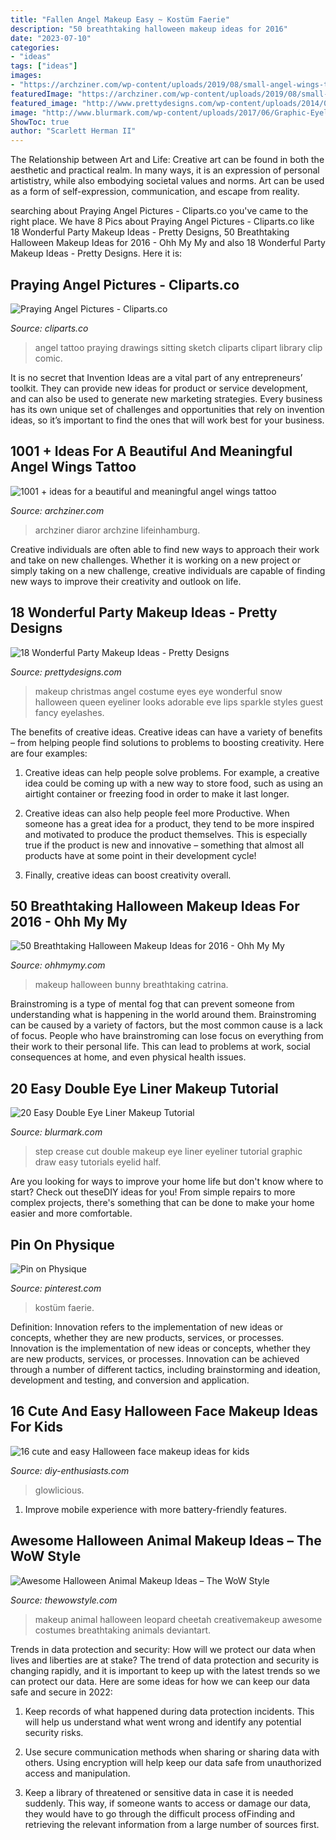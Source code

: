 ```yaml
---
title: "Fallen Angel Makeup Easy ~ Kostüm Faerie"
description: "50 breathtaking halloween makeup ideas for 2016"
date: "2023-07-10"
categories:
- "ideas"
tags: ["ideas"]
images:
- "https://archziner.com/wp-content/uploads/2019/08/small-angel-wings-tattoo-on-back-woman-with-white-t-shirt-brown-hair.jpg"
featuredImage: "https://archziner.com/wp-content/uploads/2019/08/small-angel-wings-tattoo-on-back-woman-with-white-t-shirt-brown-hair.jpg"
featured_image: "http://www.prettydesigns.com/wp-content/uploads/2014/03/21-Wonderful-Party-Makeup-Ideas-6.jpg"
image: "http://www.blurmark.com/wp-content/uploads/2017/06/Graphic-Eyeliner-Double-Cut-Crease-Double-Eyeliner-Step-By-Step-Tutorials.jpg"
ShowToc: true
author: "Scarlett Herman II"
---
```



The Relationship between Art and Life:
Creative art can be found in both the aesthetic and practical realm. In many ways, it is an expression of personal artististry, while also embodying societal values and norms. Art can be used as a form of self-expression, communication, and escape from reality.

	

		
searching about Praying Angel Pictures - Cliparts.co you've came to the right place. We have 8 Pics about Praying Angel Pictures - Cliparts.co like 18 Wonderful Party Makeup Ideas - Pretty Designs, 50 Breathtaking Halloween Makeup Ideas for 2016 - Ohh My My and also 18 Wonderful Party Makeup Ideas - Pretty Designs. Here it is:
		
    
## Praying Angel Pictures - Cliparts.co

<img loading=lazy src="http://cliparts.co/cliparts/kcK/RBE/kcKRBE9xi.jpg" onerror="this.onerror=null;this.src='https://tse1.mm.bing.net/th?id=OIP.82A8GX-6EgqE8aMBTOAO6wHaKM&amp;pid=15.1';" alt="Praying Angel Pictures - Cliparts.co">

_Source: cliparts.co_

>angel tattoo praying drawings sitting sketch cliparts clipart library clip comic. 

	

It is no secret that Invention Ideas are a vital part of any entrepreneurs’ toolkit. They can provide new ideas for product or service development, and can also be used to generate new marketing strategies. Every business has its own unique set of challenges and opportunities that rely on invention ideas, so it’s important to find the ones that will work best for your business.

    
## 1001 + Ideas For A Beautiful And Meaningful Angel Wings Tattoo

<img loading=lazy src="https://archziner.com/wp-content/uploads/2019/08/small-angel-wings-tattoo-on-back-woman-with-white-t-shirt-brown-hair.jpg" onerror="this.onerror=null;this.src='https://tse4.mm.bing.net/th?id=OIP.hM1y4-5NmGLvHnBBGgM2tQHaJ4&amp;pid=15.1';" alt="1001 + ideas for a beautiful and meaningful angel wings tattoo">

_Source: archziner.com_

>archziner diaror archzine lifeinhamburg. 

	

Creative individuals are often able to find new ways to approach their work and take on new challenges. Whether it is working on a new project or simply taking on a new challenge, creative individuals are capable of finding new ways to improve their creativity and outlook on life.

    
## 18 Wonderful Party Makeup Ideas - Pretty Designs

<img loading=lazy src="http://www.prettydesigns.com/wp-content/uploads/2014/03/21-Wonderful-Party-Makeup-Ideas-6.jpg" onerror="this.onerror=null;this.src='https://tse1.mm.bing.net/th?id=OIP._Ttez2Vx2Xx6CCofV19t8wHaH4&amp;pid=15.1';" alt="18 Wonderful Party Makeup Ideas - Pretty Designs">

_Source: prettydesigns.com_

>makeup christmas angel costume eyes eye wonderful snow halloween queen eyeliner looks adorable eve lips sparkle styles guest fancy eyelashes. 

	

The benefits of creative ideas.
Creative ideas can have a variety of benefits – from helping people find solutions to problems to boosting creativity. Here are four examples:
1. Creative ideas can help people solve problems. For example, a creative idea could be coming up with a new way to store food, such as using an airtight container or freezing food in order to make it last longer.

2. Creative ideas can also help people feel more Productive. When someone has a great idea for a product, they tend to be more inspired and motivated to produce the product themselves. This is especially true if the product is new and innovative – something that almost all products have at some point in their development cycle!

3. Finally, creative ideas can boost creativity overall.

    
## 50 Breathtaking Halloween Makeup Ideas For 2016 - Ohh My My

<img loading=lazy src="http://ohhmymy.com/wp-content/uploads/2016/06/Bunny-Halloween-Makeup.jpg" onerror="this.onerror=null;this.src='https://tse3.mm.bing.net/th?id=OIP.oJ6kjwONQs4CJVHpz_XEaQHaLD&amp;pid=15.1';" alt="50 Breathtaking Halloween Makeup Ideas for 2016 - Ohh My My">

_Source: ohhmymy.com_

>makeup halloween bunny breathtaking catrina. 

	

Brainstroming is a type of mental fog that can prevent someone from understanding what is happening in the world around them. Brainstroming can be caused by a variety of factors, but the most common cause is a lack of focus. People who have brainstroming can lose focus on everything from their work to their personal life. This can lead to problems at work, social consequences at home, and even physical health issues.

    
## 20 Easy Double Eye Liner Makeup Tutorial

<img loading=lazy src="http://www.blurmark.com/wp-content/uploads/2017/06/Graphic-Eyeliner-Double-Cut-Crease-Double-Eyeliner-Step-By-Step-Tutorials.jpg" onerror="this.onerror=null;this.src='https://tse2.mm.bing.net/th?id=OIP.aYYfah6ueK0u4nAc1ox4IAHaGa&amp;pid=15.1';" alt="20 Easy Double Eye Liner Makeup Tutorial">

_Source: blurmark.com_

>step crease cut double makeup eye liner eyeliner tutorial graphic draw easy tutorials eyelid half. 

	

Are you looking for ways to improve your home life but don't know where to start? Check out theseDIY ideas for you! From simple repairs to more complex projects, there's something that can be done to make your home easier and more comfortable.

    
## Pin On Physique

<img loading=lazy src="https://i.pinimg.com/originals/a9/e0/cf/a9e0cfb08dde2209b67cd8e5dbb81120.jpg" onerror="this.onerror=null;this.src='https://tse3.mm.bing.net/th?id=OIP.KNr7XUXW3JCqwaiemO6sBQHaNV&amp;pid=15.1';" alt="Pin on Physique">

_Source: pinterest.com_

>kostüm faerie. 

	

Definition: Innovation refers to the implementation of new ideas or concepts, whether they are new products, services, or processes.
Innovation is the implementation of new ideas or concepts, whether they are new products, services, or processes. Innovation can be achieved through a number of different tactics, including brainstorming and ideation, development and testing, and conversion and application.

    
## 16 Cute And Easy Halloween Face Makeup Ideas For Kids

<img loading=lazy src="https://www.diy-enthusiasts.com/wp-content/uploads/2014/09/kids-face-makeup-idea-clow-lollipop.jpg" onerror="this.onerror=null;this.src='https://tse4.mm.bing.net/th?id=OIP.PjBlpWK-lV1iS4nrdNMpOwHaKn&amp;pid=15.1';" alt="16 cute and easy Halloween face makeup ideas for kids">

_Source: diy-enthusiasts.com_

>glowlicious. 

	

1. Improve mobile experience with more battery-friendly features.

    
## Awesome Halloween Animal Makeup Ideas – The WoW Style

<img loading=lazy src="http://thewowstyle.com/wp-content/uploads/2016/06/Animal-Halloween-Makeup-Ideas-on-Pinterest.jpg" onerror="this.onerror=null;this.src='https://tse1.mm.bing.net/th?id=OIP.x-PJkMGwfUqBIdGIuII2jAHaK0&amp;pid=15.1';" alt="Awesome Halloween Animal Makeup Ideas – The WoW Style">

_Source: thewowstyle.com_

>makeup animal halloween leopard cheetah creativemakeup awesome costumes breathtaking animals deviantart. 

	

Trends in data protection and security: How will we protect our data when lives and liberties are at stake?
The trend of data protection and security is changing rapidly, and it is important to keep up with the latest trends so we can protect our data. Here are some ideas for how we can keep our data safe and secure in 2022:
1. Keep records of what happened during data protection incidents. This will help us understand what went wrong and identify any potential security risks.

2. Use secure communication methods when sharing or sharing data with others. Using encryption will help keep our data safe from unauthorized access and manipulation.

3. Keep a library of threatened or sensitive data in case it is needed suddenly. This way, if someone wants to access or damage our data, they would have to go through the difficult process ofFinding and retrieving the relevant information from a large number of sources first.


